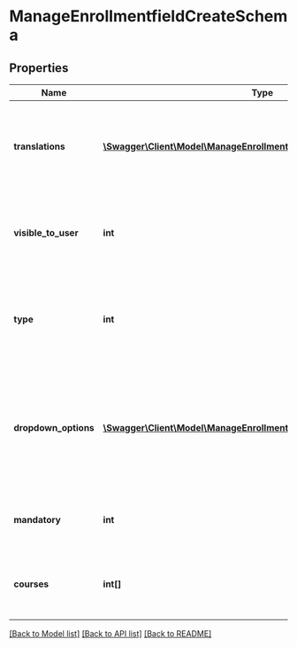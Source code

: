 # ManageEnrollmentfieldCreateSchema

## Properties
Name | Type | Description | Notes
------------ | ------------- | ------------- | -------------
**translations** | [**\Swagger\Client\Model\ManageEnrollmentfieldCreateTranslations**](ManageEnrollmentfieldCreateTranslations.md) | Array of translations, the system default language translation is mandatory | 
**visible_to_user** | **int** | Enrollment field is visible for users - 1 or not visible - 0. Default - 1 | [optional] 
**type** | **int** | Enrollment field type. Options: 1- date, 2 - dropdown, 3 - free_text, 4 - textarea | 
**dropdown_options** | [**\Swagger\Client\Model\ManageEnrollmentfieldCreateDropdownOptions[]**](ManageEnrollmentfieldCreateDropdownOptions.md) | Array of dropdown options. If type of enrollment field is dropdown, this parameter becomes required | [optional] 
**mandatory** | **int** | Mandatory - 1 or Not mandatory - 0. Default - 1 | [optional] 
**courses** | **int[]** | Create enrollment field for certain courses. Default - all | [optional] 

[[Back to Model list]](../README.md#documentation-for-models) [[Back to API list]](../README.md#documentation-for-api-endpoints) [[Back to README]](../README.md)


